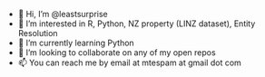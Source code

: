 - 👋 Hi, I’m @leastsurprise
- 👀 I’m interested in R, Python, NZ property (LINZ dataset), Entity Resolution 
- 🌱 I’m currently learning Python
- 💞️ I’m looking to collaborate on any of my open repos
- 📫 You can reach me by email at mtespam at gmail dot com

<!---
leastsurprise/leastsurprise is a ✨ special ✨ repository because its `README.md` (this file) appears on your GitHub profile.
You can click the Preview link to take a look at your changes.
--->
